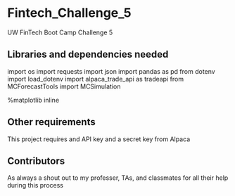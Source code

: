 # Fintech_Challenge_5
UW FinTech Boot Camp Challenge 5 

## Libraries and dependencies needed

import os
import requests
import json
import pandas as pd
from dotenv import load_dotenv
import alpaca_trade_api as tradeapi
from MCForecastTools import MCSimulation

%matplotlib inline

## Other requirements

This project requires and API key and a secret key from Alpaca

## Contributors

As always a shout out to my professer, TAs, and classmates for all their help during this process
